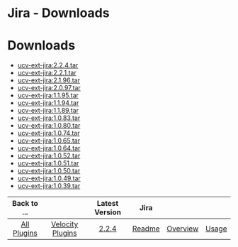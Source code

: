 
Jira - Downloads
================

# Downloads

- [ucv-ext-jira:2.2.4.tar]()
- [ucv-ext-jira:2.2.1.tar]()
- [ucv-ext-jira:2.1.96.tar]()
- [ucv-ext-jira:2.0.97.tar]()
- [ucv-ext-jira:1.1.95.tar]()
- [ucv-ext-jira:1.1.94.tar]()
- [ucv-ext-jira:1.1.89.tar]()
- [ucv-ext-jira:1.0.83.tar]()
- [ucv-ext-jira:1.0.80.tar]()
- [ucv-ext-jira:1.0.74.tar]()
- [ucv-ext-jira:1.0.65.tar]()
- [ucv-ext-jira:1.0.64.tar]()
- [ucv-ext-jira:1.0.52.tar]()
- [ucv-ext-jira:1.0.51.tar]()
- [ucv-ext-jira:1.0.50.tar]()
- [ucv-ext-jira:1.0.49.tar]()
- [ucv-ext-jira:1.0.39.tar]()

|Back to ...||Latest Version|Jira |||
| :---: | :---: | :---: | :---: | :---: | :---: |
|[All Plugins](../../index.md)|[Velocity Plugins](../README.md)|[2.2.4]()|[Readme](README.md)|[Overview](overview.md)|[Usage](usage.md)|
